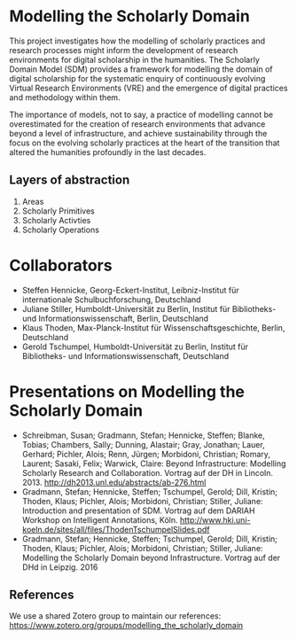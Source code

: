 # Modelling the Scholarly Domain

This project investigates how the modelling of scholarly practices and
research processes might inform the development of research
environments for digital scholarship in the humanities. The Scholarly
Domain Model (SDM) provides a framework for modelling the domain of
digital scholarship for the systematic enquiry of continuously
evolving Virtual Research Environments (VRE) and the emergence of
digital practices and methodology within them. 

The importance of models, not to say, a practice of modelling cannot
be overestimated for the creation of research environments that
advance beyond a level of infrastructure, and achieve sustainability
through the focus on the evolving scholarly practices at the heart of
the transition that altered the humanities profoundly in the last
decades.

## Layers of abstraction
1. Areas 
2. Scholarly Primitives
3. Scholarly Activties
4. Scholarly Operations

# Collaborators
- Steffen Hennicke, Georg-Eckert-Institut, Leibniz-Institut für internationale Schulbuchforschung, Deutschland
- Juliane Stiller, Humboldt-Universität zu Berlin, Institut für Bibliotheks- und Informationswissenschaft, Berlin, Deutschland
- Klaus Thoden, Max-Planck-Institut für Wissenschaftsgeschichte, Berlin, Deutschland
- Gerold Tschumpel, Humboldt-Universität zu Berlin, Institut für Bibliotheks- und Informationswissenschaft, Deutschland

# Presentations on Modelling the Scholarly Domain
- Schreibman, Susan; Gradmann, Stefan; Hennicke, Steffen; Blanke, Tobias; Chambers, Sally; Dunning, Alastair; Gray, Jonathan; Lauer, Gerhard; Pichler, Alois; Renn, Jürgen; Morbidoni, Christian; Romary, Laurent; Sasaki, Felix; Warwick, Claire: Beyond Infrastructure: Modelling Scholarly Research and Collaboration. Vortrag auf der DH in Lincoln. 2013. http://dh2013.unl.edu/abstracts/ab-276.html
- Gradmann, Stefan; Hennicke, Steffen; Tschumpel, Gerold; Dill, Kristin; Thoden, Klaus; Pichler, Alois; Morbidoni, Christian; Stiller, Juliane: Introduction and presentation of SDM. Vortrag auf dem DARIAH Workshop on Intelligent Annotations, Köln. http://www.hki.uni-koeln.de/sites/all/files/ThodenTschumpelSlides.pdf
- Gradmann, Stefan; Hennicke, Steffen; Tschumpel, Gerold; Dill, Kristin; Thoden, Klaus; Pichler, Alois; Morbidoni, Christian; Stiller, Juliane: Modelling the Scholarly Domain beyond Infrastructure. Vortrag auf der DHd in Leipzig. 2016

## References
We use a shared Zotero group to maintain our references: https://www.zotero.org/groups/modelling_the_scholarly_domain
